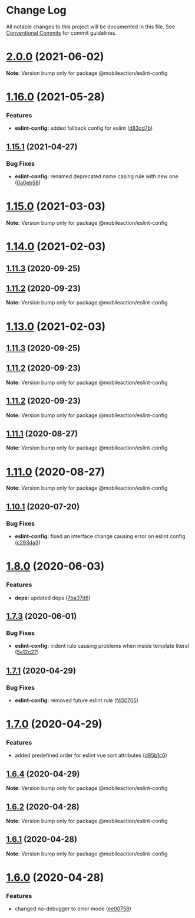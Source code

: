 # Change Log

All notable changes to this project will be documented in this file.
See [Conventional Commits](https://conventionalcommits.org) for commit guidelines.

# [2.0.0](https://github.com/mobileaction/ui-modules/compare/v1.16.0...v2.0.0) (2021-06-02)

**Note:** Version bump only for package @mobileaction/eslint-config





# [1.16.0](https://github.com/mobileaction/ui-modules/compare/v1.15.1...v1.16.0) (2021-05-28)


### Features

* **eslint-config:** added fallback config for eslint ([d83cd7b](https://github.com/mobileaction/ui-modules/commit/d83cd7bcd7e2efab2cb1cece81fb4a6826cef235))





## [1.15.1](https://github.com/mobileaction/ui-modules/compare/v1.15.0...v1.15.1) (2021-04-27)


### Bug Fixes

* **eslint-config:** renamed deprecated name casing rule with new one ([0a0eb58](https://github.com/mobileaction/ui-modules/commit/0a0eb5844501f6fa8d6654dcf18b793515d33eb2))





# [1.15.0](https://github.com/mobileaction/ui-modules/compare/v1.14.0...v1.15.0) (2021-03-03)

**Note:** Version bump only for package @mobileaction/eslint-config





# [1.14.0](https://github.com/mobileaction/ui-modules/compare/v1.12.0...v1.14.0) (2021-02-03)



## [1.11.3](https://github.com/mobileaction/ui-modules/compare/v1.11.2...v1.11.3) (2020-09-25)



## [1.11.2](https://github.com/mobileaction/ui-modules/compare/v1.11.1...v1.11.2) (2020-09-23)

**Note:** Version bump only for package @mobileaction/eslint-config





# [1.13.0](https://github.com/mobileaction/ui-modules/compare/v1.12.0...v1.13.0) (2021-02-03)



## [1.11.3](https://github.com/mobileaction/ui-modules/compare/v1.11.2...v1.11.3) (2020-09-25)



## [1.11.2](https://github.com/mobileaction/ui-modules/compare/v1.11.1...v1.11.2) (2020-09-23)

**Note:** Version bump only for package @mobileaction/eslint-config





## [1.11.2](https://github.com/mobileaction/ui-modules/compare/v1.11.1...v1.11.2) (2020-09-23)

**Note:** Version bump only for package @mobileaction/eslint-config






## [1.11.1](https://github.com/mobileaction/ui-modules/compare/v1.11.0...v1.11.1) (2020-08-27)

**Note:** Version bump only for package @mobileaction/eslint-config





# [1.11.0](https://github.com/mobileaction/ui-modules/compare/v1.10.2...v1.11.0) (2020-08-27)

**Note:** Version bump only for package @mobileaction/eslint-config





## [1.10.1](https://github.com/mobileaction/ui-modules/compare/v1.10.0...v1.10.1) (2020-07-20)


### Bug Fixes

* **eslint-config:** fixed an interface change causing error on eslint config ([c293da3](https://github.com/mobileaction/ui-modules/commit/c293da3cfa752e3481a8dc82121eab17a9bafae7))





# [1.8.0](https://github.com/mobileaction/ui-modules/compare/v1.7.3...v1.8.0) (2020-06-03)


### Features

* **deps:** updated deps ([7ba37d8](https://github.com/mobileaction/ui-modules/commit/7ba37d8cb8b5778550bc84cec30927797798afe6))





## [1.7.3](https://github.com/mobileaction/ui-modules/compare/v1.7.2...v1.7.3) (2020-06-01)


### Bug Fixes

* **eslint-config:** indent rule causing problems when inside template literal ([5e12c27](https://github.com/mobileaction/ui-modules/commit/5e12c2777d85d3db8546b96304b7d83710771081))





## [1.7.1](https://github.com/mobileaction/ui-modules/compare/v1.7.0...v1.7.1) (2020-04-29)


### Bug Fixes

* **eslint-config:** removed future eslint rule ([f450705](https://github.com/mobileaction/ui-modules/commit/f45070510d87cacc4f215fceff01d2e29174939c))





# [1.7.0](https://github.com/mobileaction/ui-modules/compare/v1.6.4...v1.7.0) (2020-04-29)


### Features

* added predefined order for eslint vue sort attributes ([d95b1c6](https://github.com/mobileaction/ui-modules/commit/d95b1c61ff422bfa26d1b6501c23ad94e6b62a9d))





## [1.6.4](https://github.com/mobileaction/ui-modules/compare/v1.6.3...v1.6.4) (2020-04-29)

**Note:** Version bump only for package @mobileaction/eslint-config





## [1.6.2](https://github.com/mobileaction/ui-modules/compare/v1.6.1...v1.6.2) (2020-04-28)

**Note:** Version bump only for package @mobileaction/eslint-config





## [1.6.1](https://github.com/mobileaction/ui-modules/compare/v1.6.0...v1.6.1) (2020-04-28)

**Note:** Version bump only for package @mobileaction/eslint-config





# [1.6.0](https://github.com/mobileaction/ui-modules/compare/v1.5.1...v1.6.0) (2020-04-28)


### Features

* changed no-debugger to error mode ([ee00758](https://github.com/mobileaction/ui-modules/commit/ee007584071d1e711bdef4262ab43eeebf29fa40))
